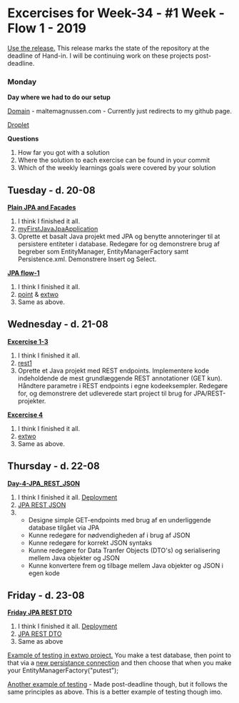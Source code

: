 # Excercises for Week-34 - #1 Week - Flow 1 - 2019

[Use the release.](https://github.com/MalteMagnussen/Week-34/releases/tag/1.0) This release marks the state of the repository at the deadline of Hand-in. I will be continuing work on these projects post-deadline. 

### Monday

__Day where we had to do our setup__

[Domain](http://www.maltemagnussen.com) - maltemagnussen.com - Currently just redirects to my github page.

[Droplet](http://165.22.94.28:8080/)

__Questions__
1. How far you got with a solution
2. Where the solution to each exercise can be found in your commit
3. Which of the weekly learnings goals were covered by your solution

## Tuesday - d. 20-08

__[Plain JPA and Facades](https://docs.google.com/document/d/1Uib8GtBXmQZJ9x5tqXXHt1UYkkRPo9zKwugWa87bzUI/edit#)__
1. I think I finished it all.
2. [myFirstJavaJpaApplication](/01-tuesday-exercises/myFirstJavaJpaApplication)
3. Oprette et basalt Java projekt med JPA og benytte annoteringer til at persistere entiteter i database. Redegøre for og demonstrere brug af begreber som EntityManager, EntityManagerFactory samt Persistence.xml. Demonstrere Insert og Select.

__[JPA flow-1](https://docs.google.com/document/d/1JVXSMz_pw-Fnsid6Eihpam8P2eMd9phqwTQOFRzvrug/edit)__
1. I think I finished it all.
2. [point](/01-tuesday-exercises/point) & [extwo](/02-wednesday-exercises/extwo)
3. Same as above.

## Wednesday - d. 21-08

__[Excercise 1-3](https://docs.google.com/document/d/1gdtrSIb_RiEE3qv5hPwrzBrNaowHA-MPFXR8LP9CKJk/edit)__
1. I think I finished it all.
2. [rest1](/02-wednesday-exercises/rest1)
3.  Oprette et Java projekt med REST endpoints. Implementere kode indeholdende de mest grundlæggende REST annotationer (GET kun). Håndtere parametre i REST endpoints i egne kodeeksempler. Redegøre for, og demonstrere det udleverede start project til brug for JPA/REST-projekter.

__[Excercise 4](https://docs.google.com/document/d/1gdtrSIb_RiEE3qv5hPwrzBrNaowHA-MPFXR8LP9CKJk/edit#heading=h.p9890zykjtxh)__
1. I think I finished it all. 
2. [extwo](/02-wednesday-exercises/extwo)
3. Same as above.

## Thursday - d. 22-08
__[Day-4-JPA_REST_JSON](https://docs.google.com/document/d/1c4uti7oLiipp1Sdny9Rwc1aOStfn9aasmWhhhzuTQS8/edit)__
1. I think I finished it all. [Deployment](http://165.22.94.28:8080/thursday/api/employee/all)
2. [JPA REST JSON](/03-thursday-exercises/JPA%20REST%20JSON)
3.  
    * Designe simple GET-endpoints med brug af en underliggende database tilgået via JPA
    * Kunne redegøre for nødvendigheden af i brug af JSON
    * Kunne redegøre for korrekt JSON syntaks
    * Kunne redegøre for Data Tranfer Objects (DTO's) og serialisering mellem Java objekter og JSON
    * Kunne konvertere frem og tilbage mellem Java objekter og JSON i egen kode

## Friday - d. 23-08
__[Friday JPA REST DTO](https://docs.google.com/document/d/1HdHiORGNyteRpn7MoOixowxL10LQuUHt9XxAKtL9r0o/edit)__
1. I think I finished it all. [Deployment](http://165.22.94.28:8080/friday/api/customer/all)
2. [JPA REST DTO](/04-friday-exercises/JPA_REST_DTO)
3. Same as above


[Example of testing in extwo project.](02-wednesday-exercises/extwo/src/test/java/dbfacade/CustomerFacadeTest.java)
You make a test database, then point to that via a [new persistance connection](02-wednesday-exercises/extwo/src/main/resources/META-INF/persistence.xml) and then choose that when you make your EntityManagerFactory("putest");

[Another example of testing](https://github.com/MalteMagnussen/Week-34/blob/master/04-friday-exercises/JPA_REST_DTO/src/test/java/facades/CustomerFacadeTest.java) - Made post-deadline though, but it follows the same principles as above. This is a better example of testing though imo. 

